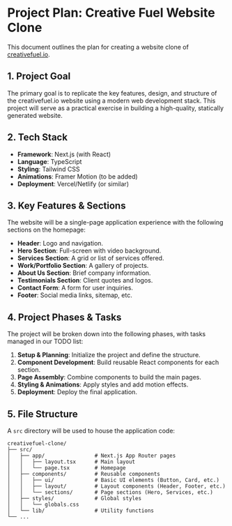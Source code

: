 # Project Plan: Creative Fuel Website Clone

This document outlines the plan for creating a website clone of [creativefuel.io](https://creativefuel.io).

## 1. Project Goal

The primary goal is to replicate the key features, design, and structure of the creativefuel.io website using a modern web development stack. This project will serve as a practical exercise in building a high-quality, statically generated website.

## 2. Tech Stack

- **Framework**: Next.js (with React)
- **Language**: TypeScript
- **Styling**: Tailwind CSS
- **Animations**: Framer Motion (to be added)
- **Deployment**: Vercel/Netlify (or similar)

## 3. Key Features & Sections

The website will be a single-page application experience with the following sections on the homepage:

- **Header**: Logo and navigation.
- **Hero Section**: Full-screen with video background.
- **Services Section**: A grid or list of services offered.
- **Work/Portfolio Section**: A gallery of projects.
- **About Us Section**: Brief company information.
- **Testimonials Section**: Client quotes and logos.
- **Contact Form**: A form for user inquiries.
- **Footer**: Social media links, sitemap, etc.

## 4. Project Phases & Tasks

The project will be broken down into the following phases, with tasks managed in our TODO list:

1.  **Setup & Planning**: Initialize the project and define the structure.
2.  **Component Development**: Build reusable React components for each section.
3.  **Page Assembly**: Combine components to build the main pages.
4.  **Styling & Animations**: Apply styles and add motion effects.
5.  **Deployment**: Deploy the final application.

## 5. File Structure

A `src` directory will be used to house the application code:

```
creativefuel-clone/
├── src/
│   ├── app/                # Next.js App Router pages
│   │   ├── layout.tsx      # Main layout
│   │   └── page.tsx        # Homepage
│   ├── components/         # Reusable components
│   │   ├── ui/             # Basic UI elements (Button, Card, etc.)
│   │   ├── layout/         # Layout components (Header, Footer, etc.)
│   │   └── sections/       # Page sections (Hero, Services, etc.)
│   ├── styles/             # Global styles
│   │   └── globals.css
│   └── lib/                # Utility functions
└── ...
``` 